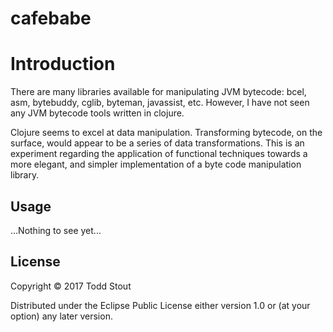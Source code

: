 # cafebabe

# Introduction

There are many libraries available for manipulating JVM bytecode:
bcel, asm, bytebuddy, cglib, byteman, javassist, etc. However, I have not
seen any JVM bytecode tools written in clojure.

Clojure seems to excel at data manipulation. Transforming bytecode, on the surface,
would appear to be a series of data transformations. This is an experiment regarding 
the application of functional techniques towards a more elegant,
and simpler implementation of a byte code manipulation library.

## Usage
...Nothing to see yet...


## License

Copyright © 2017 Todd Stout

Distributed under the Eclipse Public License either version 1.0 or (at
your option) any later version.

